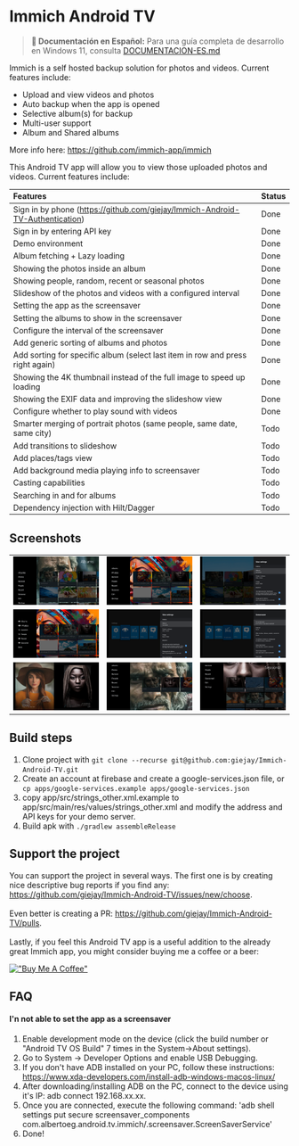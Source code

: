 # Immich Android TV

> **📖 Documentación en Español:** Para una guía completa de desarrollo en Windows 11, consulta [DOCUMENTACION-ES.md](./DOCUMENTACION-ES.md)

Immich is a self hosted backup solution for photos and videos. Current features include:

- Upload and view videos and photos
- Auto backup when the app is opened
- Selective album(s) for backup
- Multi-user support
- Album and Shared albums

More info here: https://github.com/immich-app/immich

This Android TV app will allow you to view those uploaded photos and videos. Current features
include:

| Features                                                                       | Status |
|:-------------------------------------------------------------------------------|--------|
| Sign in by phone (https://github.com/giejay/Immich-Android-TV-Authentication)  | Done   |
| Sign in by entering API key                                                    | Done   |
| Demo environment                                                               | Done   |
| Album fetching + Lazy loading                                                  | Done   |
| Showing the photos inside an album                                             | Done   |
| Showing people, random, recent or seasonal photos                              | Done   |
| Slideshow of the photos and videos with a configured interval                  | Done   |
| Setting the app as the screensaver                                             | Done   |
| Setting the albums to show in the screensaver                                  | Done   |
| Configure the interval of the screensaver                                      | Done   |
| Add generic sorting of albums and photos                                       | Done   |
| Add sorting for specific album (select last item in row and press right again) | Done   |
| Showing the 4K thumbnail instead of the full image to speed up loading         | Done   |
| Showing the EXIF data and improving the slideshow view                         | Done   |
| Configure whether to play sound with videos                                    | Done   |
| Smarter merging of portrait photos (same people, same date, same city)         | Todo   |
| Add transitions to slideshow                                                   | Todo   |
| Add places/tags view                                                           | Todo   |
| Add background media playing info to screensaver                               | Todo   |
| Casting capabilities                                                           | Todo   |
| Searching in and for albums                                                    | Todo   |
| Dependency injection with Hilt/Dagger                                          | Todo   |

## Screenshots

|                                                                                    |                                                                      |                                                                                    |
|:----------------------------------------------------------------------------------:|:--------------------------------------------------------------------:|:----------------------------------------------------------------------------------:|
|        ![Alt text](/screenshots/homescreen-1.png?raw=true "Album overview")        |      ![Alt text](/screenshots/photos.png?raw=true "All photos")      |      ![Alt text](/screenshots/sorting-options.png?raw=true "Sorting options")      |
|         ![Alt text](/screenshots/home-edit.png?raw=true "Edit homescreen")         | ![Alt text](/screenshots/settings-view.png?raw=true "View settings") | ![Alt text](/screenshots/settings-screensaver.png?raw=true "Screensaver settings") |
| ![Alt text](/screenshots/screensaver-portrait.png?raw=true "Screensaver portrait") |        ![Alt text](/screenshots/people.png?raw=true "People")        |             ![Alt text](/screenshots/seasonl.png?raw=true "Seasonal")              |

## Build steps

1. Clone project with `git clone --recurse git@github.com:giejay/Immich-Android-TV.git`
2. Create an account at firebase and create a google-services.json file, or
   `cp apps/google-services.example apps/google-services.json`
3. copy app/src/strings_other.xml.example to app/src/main/res/values/strings_other.xml and modify
   the address and API keys for your demo server.
4. Build apk with `./gradlew assembleRelease`

## Support the project

You can support the project in several ways. The first one is by creating nice descriptive bug
reports if you find any: https://github.com/giejay/Immich-Android-TV/issues/new/choose.
<br><br>Even better is creating a PR: https://github.com/giejay/Immich-Android-TV/pulls.
<br><br>
Lastly, if you feel this Android TV app is a useful addition to the already great Immich app, you
might consider buying me a coffee or a beer:

[!["Buy Me A Coffee"](https://www.buymeacoffee.com/assets/img/custom_images/orange_img.png)](https://www.buymeacoffee.com/giejay)

## FAQ

#### I'n not able to set the app as a screensaver

1. Enable development mode on the device (click the build number or "Android TV OS Build" 7 times in
   the System->About settings).
2. Go to System -> Developer Options and enable USB Debugging.
3. If you don't have ADB installed on your PC, follow these
   instructions: https://www.xda-developers.com/install-adb-windows-macos-linux/
4. After downloading/installing ADB on the PC, connect to the device using it's IP: adb connect
   192.168.xx.xx.
5. Once you are connected, execute the following command: 'adb shell settings put secure
   screensaver_components com.albertoeg.android.tv.immich/.screensaver.ScreenSaverService'
6. Done!
